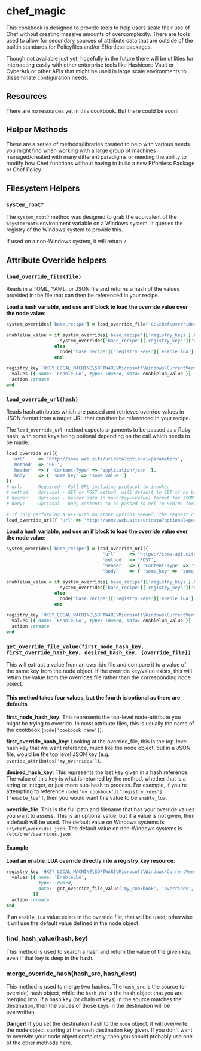 # chef_magic

This cookbook is designed to provide tools to help users scale their use of Chef without creating massive amounts of overcomplexity.  There are tools used to allow for secondary sources of attribute data that are outside of the builtin standards for Policyfiles and/or Effortless packages.

Though not available just yet, hopefully in the future there will be utilities for interracting easily with other enterprise tools like Hashicorp Vault or CyberArk or other APIs that might be used in large scale environments to disseminate configuration needs.

## Resources

There are no resources yet in this cookbook.  But there could be soon!

## Helper Methods

These are a series of methods/libraries created to help with various needs you might find when
  working with a large group of machines managed/created with many different paradigms or needing the ability to modify how Chef functions without having to build a new Effortless Package or Chef Policy.

## Filesystem Helpers

### `system_root?`

  The `system_root?` method was designed to grab the equivalent of the `%systemroot%` environment variable on a Windows system.  It queries the registry of the Windows system to provide this.

  If used on a non-Windows system, it will return `/`.

## Attribute Override helpers

### `load_override_file(file)`

Reads in a TOML, YAML, or JSON file and returns a hash of the values provided in the file that can then be referenced in your recipe.

**Load a hash variable, and use an if block to load the override value over the node value**:

```ruby
system_overrides['base_recipe'] = load_override_file('C:\chef\overrides.toml')

enablelua_value = if system_overrides['base_recipe']['registry_keys'].key?('enable_lua')
                    system_overrides['base_recipe']['registry_keys']['enable_lua']
                  else
                    node['base_recipe']['registry_keys']['enable_lua']
                  end

registry_key 'HKEY_LOCAL_MACHINE\SOFTWARE\Microsoft\Windows\CurrentVersion\Policies\System' do
  values [{ name: 'EnableLUA', type: :dword, data: enablelua_value }]
  action :create
end
```

### `load_override_url(hash)`

Reads hash attributes which are passed and retrieves override values in JSON format from a target URL that can then be referenced in your recipe.

The `load_override_url` method expects arguments to be passed as a Ruby hash, with some keys being optional depending on the call which needs to be made.

```ruby
load_override_url({
  'url'     => 'http://some.web.site/uridata?optional=parameters',
  'method'  => 'GET',
  'header'  => { 'Content-Type' => 'application/json' },
  'body'    => { 'some_key' => 'some_value' }
})
# url:      Required - Full URL including protocol to invoke.
# method:   Optional - GET or POST method, will default to GET if no body is present and POST if a body is present.
# header:   Optional - header data in hash(key=>value) format for JSON or string format to be passed to URL.
# body:     Optional - body contents to be passed to url in STRING format.

# If only performing a GET with no other options needed, the request could look like this:
load_override_url({ 'url' => 'http://some.web.site/uridata?optional=parameters' })
```

**Load a hash variable, and use an if block to load the override value over the node value**:

```ruby
system_overrides['base_recipe'] = load_override_url({
                                    'url'     => 'https://some-api.site:8443/data',
                                    'method'  => 'POST',
                                    'header'  => { 'Content-Type' => 'application/json', 'Accept' => 'application/json' },
                                    'body'    => { 'some_key' => 'some_value' } })

enablelua_value = if system_overrides['base_recipe']['registry_keys'].key?('enable_lua')
                    system_overrides['base_recipe']['registry_keys']['enable_lua']
                  else
                    node['base_recipe']['registry_keys']['enable_lua']
                  end

registry_key 'HKEY_LOCAL_MACHINE\SOFTWARE\Microsoft\Windows\CurrentVersion\Policies\System' do
  values [{ name: 'EnableLUA', type: :dword, data: enablelua_value }]
  action :create
end
```

### `get_override_file_value(first_node_hash_key, first_override_hash_key, desired_hash_key, [override_file])`

This will extract a value from an override file and compare it to a value of the same key from the node object. If the override key/value exists, this will return the value from the overrides file rather than the corresponding node object.

#### This method takes four values, but the fourth is optional as there are defaults

**first_node_hash_key**:
This represents the top-level node-attribute you might be trying to override. In most attribute files, this is usually the name of the cookbook (`node['cookbook_name']`).

**first_override_hash_key**:
Looking at the override_file, this is the top-level hash key that we want reference, much like the node object, but in a JSON file, would be the top level JSON key (e.g. `overide_attributes['my_overrides']`).

**desired_hash_key**:
This represents the last key given in a hash reference.  The value of this key is what is returned by the method, whether that is a string or integer, or just more sub-hash to process. For example, if you're attempting to reference `node['my_cookbook']['registry_keys']['enable_lua']`, then you would want this value to be `enable_lua`.

**override_file**:
This is the full path and filename that has your override values you want to assess.  This is an optional value, but if a value is not given, then a default will be used.  The default value on Windows systems is `c:\chef\overrides.json`.  The default value on non-Windows systems is `/etc/chef/overrides.json`

#### Example

**Load an enable_LUA override directly into a registry_key resource**:

```ruby
registry_key 'HKEY_LOCAL_MACHINE\SOFTWARE\Microsoft\Windows\CurrentVersion\Policies\System' do
  values [{ name: 'EnableLUA',
            type: :dword,
            data:  get_override_file_value('my_cookbook', 'overrides', 'enable_lua', 'C:\cis_override.yml')
          }]
  action :create
end
```

If an `enable_lua` value exists in the override file, that will be used, otherwise it will use the default value defined in the node object.

### find_hash_value(hash, key)

This method is used to search a hash and return the value of the given key, even if that key is deep in the hash.

### merge_override_hash(hash_src, hash_dest)

This method is used to merge two hashes.  The `hash_src` is the source (or override) hash object, while the `hash_dst` is the hash object that you are merging into.  If a hash key (or chain of keys) in the source matches the destination, then the values of those keys in the destination will be overwritten.

**Danger!** If you set the destination hash to the `node` object, it will overwrite the node object starting at the hash destination key given. If you don't want to overwite your node object completely, then you should probably use one of the other methods here.
